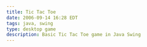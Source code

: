 ```yaml
---
title: Tic Tac Toe
date: 2006-09-14 16:28 EDT
tags: java, swing
type: desktop game
description: Basic Tic Tac Toe game in Java Swing
---
```

